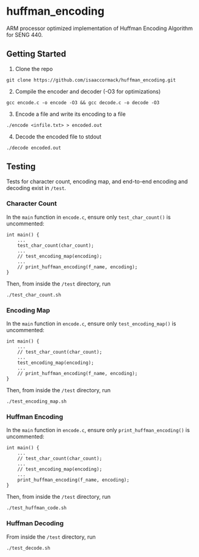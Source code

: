 # huffman_encoding
ARM processor optimized implementation of Huffman Encoding Algorithm for SENG 440.


## Getting Started
1. Clone the repo
```
git clone https://github.com/isaaccormack/huffman_encoding.git
```

2. Compile the encoder and decoder (-O3 for optimizations)
```
gcc encode.c -o encode -O3 && gcc decode.c -o decode -O3
```

3. Encode a file and write its encoding to a file
```
./encode <infile.txt> > encoded.out
```

4. Decode the encoded file to stdout
```
./decode encoded.out
```


## Testing
Tests for character count, encoding map, and end-to-end encoding and decoding exist in `/test`.

### Character Count
In the `main` function in `encode.c`, ensure only `test_char_count()` is uncommented:
```
int main() {
    ...
    test_char_count(char_count);
    ...
    // test_encoding_map(encoding);
    ...
    // print_huffman_encoding(f_name, encoding);
}
```

Then, from inside the `/test` directory, run
```
./test_char_count.sh  
```

### Encoding Map
In the `main` function in `encode.c`, ensure only `test_encoding_map()` is uncommented:
```
int main() {
    ...
    // test_char_count(char_count);
    ...
    test_encoding_map(encoding);
    ...
    // print_huffman_encoding(f_name, encoding);
}
```

Then, from inside the `/test` directory, run
```
./test_encoding_map.sh  
```

### Huffman Encoding
In the `main` function in `encode.c`, ensure only `print_huffman_encoding()` is uncommented:
```
int main() {
    ...
    // test_char_count(char_count);
    ...
    // test_encoding_map(encoding);
    ...
    print_huffman_encoding(f_name, encoding);
}
```

Then, from inside the `/test` directory, run
```
./test_huffman_code.sh  
```

### Huffman Decoding
From inside the `/test` directory, run
```
./test_decode.sh  
```
